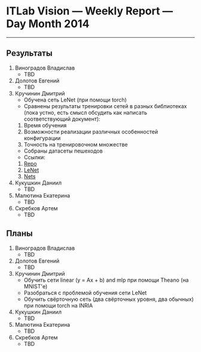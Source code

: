 # ITLab Vision — Weekly Report — Day Month 2014

----------------

## Результаты

  1. Виноградов Владислав
     - TBD
  1. Долотов Евгений
     - TBD
  1. Кручинин Дмитрий
     - Обучена сеть LeNet (при помощи torch)
     - Сравнены результаты тренировки сетей в разных библиотеках (пока устно, есть смысл обсудить как написать соответствующий документ):
      1. Время обучения
      2. Возможности реализации различных особенностей конфигурации
      3. Точность на тренировочном множестве
     - Собраны датасеты пешеходов
     - Ссылки:
      1. [Repo](https://github.com/KruchDmitriy/DNN-develop)
      2. [LeNet](https://github.com/KruchDmitriy/DNN-develop/tree/master/torch/src/mnist)
      3. [Nets](https://drive.google.com/?authuser=0#folders/0B1Xio1gViu12c0czOUFJNVoxWUU)
  1. Кукушкин Даниил
     - TBD
  1. Малютина Екатерина
     - TBD
  1. Скребков Артем
     - TBD

## Планы

  1. Виноградов Владислав
     - TBD
  1. Долотов Евгений
     - TBD
  1. Кручинин Дмитрий
     - Обучить сети linear (y = Ax + b) and mlp при помощи Theano (на MNIST'е)
     - Разобраться с проблемой обучения сети LeNet
     - Обучить свёрточную сеть (два свёрточных уровня, два обычных) при помощи torch на INRIA
  1. Кукушкин Даниил
     - TBD
  1. Малютина Екатерина
     - TBD
  1. Скребков Артем
     - TBD
